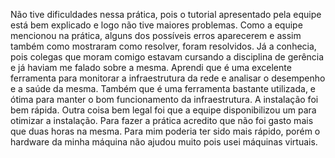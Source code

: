 Não tive dificuldades nessa prática, pois o tutorial apresentado pela equipe está bem explicado e logo não tive maiores problemas. Como a equipe mencionou na prática, alguns dos possíveis erros aparecerem e assim também como mostraram como resolver, foram resolvidos. Já a conhecia, pois colegas que moram comigo estavam cursando a disciplina de gerência e já haviam me falado sobre a mesma. Aprendi que é uma excelente ferramenta para monitorar a infraestrutura da rede e analisar o desempenho e a saúde da mesma. Também que é uma ferramenta bastante utilizada, e ótima para manter o bom funcionamento da infraestrutura. A instalação foi bem rápida. Outra coisa bem legal foi que a equipe disponibilizou um  para otimizar a instalação. Para fazer a prática acredito que não foi gasto mais que duas horas na mesma. Para mim poderia ter sido mais rápido, porém o hardware da minha máquina não ajudou muito pois usei máquinas virtuais.
